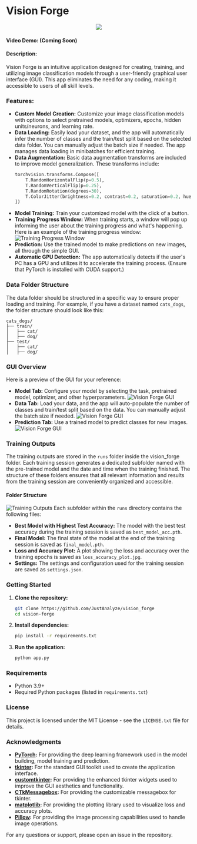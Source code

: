 # Vision Forge
<p align="center">
  <img src="readme_files/vision_forge_logo.png">
</p>

#### Video Demo: (Coming Soon)

#### Description:
Vision Forge is an intuitive application designed for creating, training, and utilizing image classification models through a user-friendly graphical user interface (GUI). This app eliminates the need for any coding, making it accessible to users of all skill levels.

### Features:
- **Custom Model Creation:** Customize your image classification models with options to select pretrained models, optimizers, epochs, hidden units/neurons, and learning rate.
- **Data Loading:** Easily load your dataset, and the app will automatically infer the number of classes and the train/test split based on the selected data folder. You can manually adjust the batch size if needed. The app manages data loading in minibatches for efficient training.
- **Data Augmentation:** Basic data augmentation transforms are included to improve model generalization. These transforms include:
    ```python
    torchvision.transforms.Compose([
        T.RandomHorizontalFlip(p=0.5),
        T.RandomVerticalFlip(p=0.25),
        T.RandomRotation(degrees=30),
        T.ColorJitter(brightness=0.2, contrast=0.2, saturation=0.2, hue=0.1)
    ])
    ```
- **Model Training:** Train your customized model with the click of a button.
- **Training Progress Window:** When training starts, a window will pop up informing the user about the training progress and what's happening. Here is an example of the training progress window:
![Training Progress Window](readme_files/training_progress_window.png)
- **Prediction:** Use the trained model to make predictions on new images, all through the simple GUI.
- **Automatic GPU Detection:** The app automatically detects if the user's PC has a GPU and utilizes it to accelerate the training process. (Ensure that PyTorch is installed with CUDA support.)

### Data Folder Structure
The data folder should be structured in a specific way to ensure proper loading and training. For example, if you have a dataset named `cats_dogs`, the folder structure should look like this:

    cats_dogs/
    ├── train/
    │   ├── cat/
    │   ├── dog/
    ├── test/
    │   ├── cat/
    │   ├── dog/

### GUI Overview
Here is a preview of the GUI for your reference:

- **Model Tab:** Configure your model by selecting the task, pretrained model, optimizer, and other hyperparameters.
![Vision Forge GUI](readme_files/train_new_model_model_tab.png)
- **Data Tab:** Load your data, and the app will auto-populate the number of classes and train/test split based on the data. You can manually adjust the batch size if needed.
![Vision Forge GUI](readme_files/train_new_model_data_tab.png)
- **Prediction Tab:** Use a trained model to predict classes for new images.
![Vision Forge GUI](readme_files/predict_tab.png)

### Training Outputs
The training outputs are stored in the `runs` folder inside the vision_forge folder. Each training session generates a dedicated subfolder named with the pre-trained model and the date and time when the training finished. The structure of these folders ensures that all relevant information and results from the training session are conveniently organized and accessible.

#### Folder Structure
![Training Outputs](readme_files/runs.png)
Each subfolder within the `runs` directory contains the following files:
- **Best Model with Highest Test Accuracy:** The model with the best test accuracy during the training session is saved as `best_model_acc.pth`.
- **Final Model:** The final state of the model at the end of the training session is saved as `final_model.pth`.
- **Loss and Accuracy Plot:** A plot showing the loss and accuracy over the training epochs is saved as `loss_accuracy_plot.jpg`.
- **Settings:** The settings and configuration used for the training session are saved as `settings.json`.

### Getting Started
1. **Clone the repository:**
    ```bash
    git clone https://github.com/JustAnalyze/vision_forge
    cd vision-forge
    ```

2. **Install dependencies:**
    ```bash
    pip install -r requirements.txt
    ```

3. **Run the application:**
    ```bash
    python app.py
    ```

### Requirements
- Python 3.9+
- Required Python packages (listed in `requirements.txt`)

### License
This project is licensed under the MIT License - see the `LICENSE.txt` file for details.

### Acknowledgments
- **[PyTorch](https://pytorch.org/):** For providing the deep learning framework used in the model building, model training and prediction.
- **[tkinter](https://docs.python.org/3/library/tkinter.html):** For the standard GUI toolkit used to create the application interface.
- **[customtkinter](https://github.com/TomSchimansky/CustomTkinter):** For providing the enhanced tkinter widgets used to improve the GUI aesthetics and functionality.
- **[CTkMessagebox](https://github.com/Akascape/CTkMessagebox):** For providing the customizable messagebox for tkinter.
- **[matplotlib](https://matplotlib.org/):** For providing the plotting library used to visualize loss and accuracy plots.
- **[Pillow](https://python-pillow.org/):** For providing the image processing capabilities used to handle image operations.

For any questions or support, please open an issue in the repository.